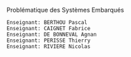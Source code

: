 Problématique des Systèmes Embarqués

    Enseignant: BERTHOU Pascal
    Enseignant: CAIGNET Fabrice
    Enseignant: DE BONNEVAL Agnan
    Enseignant: PERISSE Thierry
    Enseignant: RIVIERE Nicolas